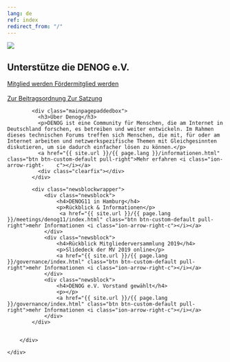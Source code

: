 ```yaml
---
lang: de
ref: index
redirect_from: "/"
---
```

<div id="mainpage">
    <div class="pagecontentblock">
        <div class="mainpagebox mainpageboxlarge">
            <div>
                <div class="container">
                    <div class="row">
                        <div class="col-sm-6">
                             <a href="{{ site.url }}/{{ page.lang }}/meetings/denog11/index.html" class="btn btn-custom-default pull-right"><img src="{{ site.url }}/images/20190912 - DENOG 11 Closing Slide.png" id="mainpagelogo" /></a>
                        </div>
                        <div class="col-sm-6">
                        <h2 class="mainpageboxheadline">Unterstütze die DENOG e.V.</h2>
                        <p><a href="/files/verein/DENOG_Antrag_Mitgliedschaft_v18_SEPA_20181002.pdf" class="btn btn-custom-default">Mitglied werden <i class="ion-arrow-right-c"></i></a> <a href="/files/verein/DENOG_Antrag_Foerdermitgliedschaft_v18_20181002.pdf" class="btn btn-custom-default">Fördermitglied werden <i class="ion-arrow-right-c"></i></a><br /> <br />
                        <a href="/files/verein/20171124-DENOG_Beitragsordnung.pdf" class="btn btn-custom-default">Zur Beitragsordnung <i class="ion-arrow-right-c"></i></a> <a href="/files/verein/20171124-DENOG_Satzung.pdf" class="btn btn-custom-default">Zur Satzung <i class="ion-arrow-right-c"></i></a></p>
                        </div>
                    </div>
                </div>
            </div>
        </div>
        <div class="container">


            <div class="mainpagepaddedbox">
              <h3>Über Denog</h3>
              <p>DENOG ist eine Community für Menschen, die am Internet in Deutschland forschen, es betreiben und weiter entwickeln. Im Rahmen dieses technischen Forums treffen sich Menschen, die mit, für oder am Internet arbeiten und netzwerkspezifische Themen mit Gleichgesinnten diskutieren, um sie dadurch einfacher lösen zu können.</p>
              <a href="{{ site.url }}/{{ page.lang }}/informationen.html" class="btn btn-custom-default pull-right">Mehr erfahren <i class="ion-arrow-right-    c"></i></a>
              <div class="clearfix"></div>
            </div>

            <div class="newsblockwrapper">
                <div class="newsblock">
                    <h4>DENOG11 in Hamburg</h4>
                    <p>Rückblick & Informationen</p>
                     <a href="{{ site.url }}/{{ page.lang }}/meetings/denog11/index.html" class="btn btn-custom-default pull-right">mehr Informationen <i class="ion-arrow-right-c"></i></a>
                </div>
                <div class="newsblock">
                    <h4>Rückblick Mitgliederversammlung 2019</h4>
                    <p>Slidedeck der MV 2019 online</p>
                    <a href="{{ site.url }}/{{ page.lang }}/governance/index.html" class="btn btn-custom-default pull-right">mehr Informationen <i class="ion-arrow-right-c"></i></a>
                </div>
                <div class="newsblock">
                    <h4>DENOG e.V. Vorstand gewählt</h4>
                    <p></p>
                    <a href="{{ site.url }}/{{ page.lang }}/governance/index.html" class="btn btn-custom-default pull-right">mehr Informationen <i class="ion-arrow-right-c"></i></a>
                </div>
            </div>


        </div>

    </div>
</div>
